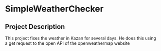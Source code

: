 # SimpleWeatherChecker

## Project Description
This project fixes the weather in Kazan for several days. He does this using a get request to the open API of the openweathermap website
